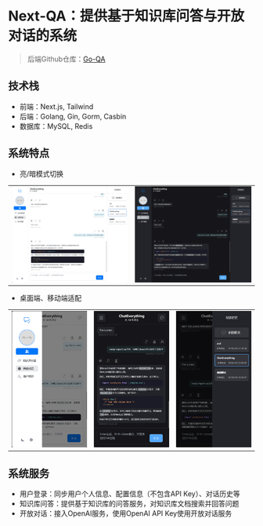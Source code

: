 # Next-QA：提供基于知识库问答与开放对话的系统

>后端Github仓库：[Go-QA](https://github.com/shijiahao314/go-qa)

## 技术栈

- 前端：Next.js, Tailwind
- 后端：Golang, Gin, Gorm, Casbin
- 数据库：MySQL, Redis

## 系统特点

- 亮/暗模式切换

|  |  |
| --- | --- |
| ![light mode](/images/image-0.png) | ![dark mode](/images/image-1.png) |

- 桌面端、移动端适配

|  |  |  |
| --- | --- | --- |
| ![light mode](/images/image-2-1.png) | ![dark mode](/images/image-2-2.png) | ![mobile behavior](/images/image-2-3.png) |

## 系统服务

- 用户登录：同步用户个人信息、配置信息（不包含API Key）、对话历史等
- 知识库问答：提供基于知识库的问答服务，对知识库文档搜索并回答问题
- 开放对话：接入OpenAI服务，使用OpenAI API Key使用开放对话服务
